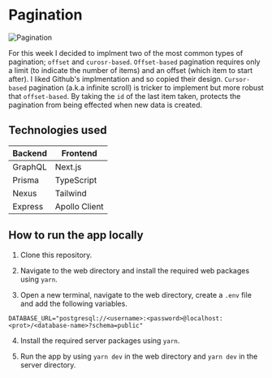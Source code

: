 # Pagination

![Pagination](assets/pagination.gif)

For this week I decided to implment two of the most common types of pagination; `offset` and `curosr-based`. `Offset-based` pagination requires only a limit (to indicate the number of items) and an offset (which item to start after). I liked Github's implmentation and so copied their design. `Cursor-based` pagination (a.k.a infinite scroll) is tricker to implement but more robust that `offset-based`. By taking the `id` of the last item taken, protects the pagination from being effected when new data is created.

## Technologies used

| Backend | Frontend      |
| ------- | ------------- |
| GraphQL | Next.js       |
| Prisma  | TypeScript    |
| Nexus   | Tailwind      |
| Express | Apollo Client |

## How to run the app locally

1. Clone this repository.

2. Navigate to the web directory and install the required web packages using `yarn`.

3. Open a new terminal, navigate to the web directory, create a `.env` file and add the following variables.

```
DATABASE_URL="postgresql://<username>:<password>@localhost:<prot>/<database-name>?schema=public"
```

4. Install the required server packages using `yarn`.

5. Run the app by using `yarn dev` in the web directory and `yarn dev` in the server directory.
